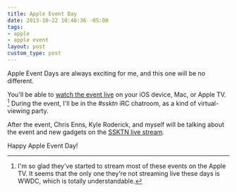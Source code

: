 ```yaml
---
title: Apple Event Day
date: 2013-10-22 10:40:36 -05:00
tags:
- apple
- apple event
layout: post
custom_type: post
---
```


Apple Event Days are always exciting for me, and this one will be no different.

You'll be able to [watch the event live](http://www.apple.com/apple-events/october-2013/) on your iOS device, Mac, or Apple TV. [^1] During the event, I'll be in the *#ssktn* iRC chatroom, as a kind of virtual-viewing party.

After the event, Chris Enns, Kyle Roderick, and myself will be talking about the event and new gadgets on the [SSKTN live stream](http://www.ssktn.com/live/).

Happy Apple Event Day!

[^1]: I'm so glad they've started to stream most of these events on the Apple TV. It seems that the only one they're not streaming live these days is WWDC, which is totally understandable.
